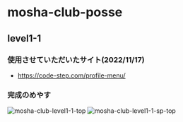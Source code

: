 # mosha-club-posse
## level1-1
### 使用させていただいたサイト(2022/11/17)

- https://code-step.com/profile-menu/

### 完成のめやす

![mosha-club-level1-1-top](https://user-images.githubusercontent.com/107479598/202441603-f3ab0638-568e-4bc9-9227-b706d1dc56f2.png)
![mosha-club-level1-1-sp-top](https://user-images.githubusercontent.com/107479598/202441717-474968ba-6c68-44e2-9780-0336f175de54.png)



